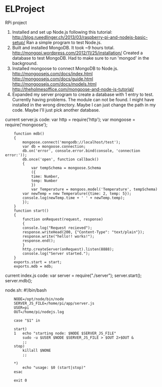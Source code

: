 ELProject
=========

RPi project
1. Installed and set up Node.js following this tutorial:
	http://blog.rueedlinger.ch/2013/03/raspberry-pi-and-nodejs-basic-setup/
	Ran a simple program to test Node.js.
2. Built and installed MongoDB. It took ~9 hours total.
	http://mongopi.wordpress.com/2012/11/25/installation/
	Created a database to test MongoDB. Had to make sure to run 'mongod' in the background.
3. Installed mongoose to connect  MongoDB to Node.js.
	http://mongoosejs.com/docs/index.html
	http://mongoosejs.com/docs/guide.html
	http://mongoosejs.com/docs/models.html
	http://theholmesoffice.com/mongoose-and-node-js-tutorial/
4. Expanded my server program to create a database with 1 entry to test.
	Currently having problems. The module can not be found. I might have installed in the wrong directory.
	Maybe I can just change the path in my code. Maybe I'll just pick another database. 
	
current server.js code:
		var http = require('http');
		var mongoose = require('mongoose');

		function mdb()
		{
			mongoose.connect('mongodb://localhost/test');
			var db = mongoose.connection;
			db.on('error', console.error.bind(console, 'connection error:'));
			db.once('open', function callback()
			{
				var tempSchema = mongoose.Schema
				({
				time: Number,
				temp: Number
				})
				var Temperature = mongoos.model('Temperature', tempSchema)
			var newTemp = new Temperature({time: 2, temp: 5});
			console.log(newTemp.time + ' ' + newTemp.temp);
			});
		}
		function start()
		{
			function onRequest(request, response)
			{
			console.log("Request recieved");
			response.writeHead(200, {"Content-Type": "text/plain"});
			response.write("hello!! works!");
			response.end();
			}
			http.createServer(onRequest).listen(8888); 			
			console.log("Server started.");
		}
		exports.start = start;
		exports.mdb = mdb;

		
current index.js code:
		var server = require("./server");
		server.start();
		server.mdb();

		
node.sh:
		#!/bin/bash

		NODE=/opt/node/bin/node
		SERVER_JS_FILE=/home/pi/app/server.js
		USER=pi
		OUT=/home/pi/nodejs.log

		case "$1" in

		start)
		1	echo "starting node: $NODE $SERVER_JS_FILE"
			sudo -u $USER $NODE $SERVER_JS_FILE > $OUT 2>$OUT &
			;;
		stop)
			killall $NONE
			;;

		*)
			echo "usage: $0 (start|stop)"
		esac

		exit 0
